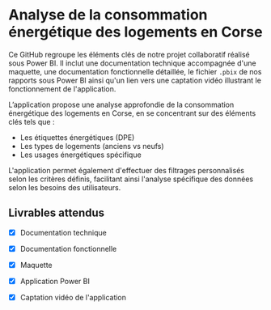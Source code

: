 # Analyse de la consommation énergétique des logements en Corse


Ce GitHub regroupe les éléments clés de notre projet collaboratif réalisé sous Power BI. Il inclut une documentation technique accompagnée d'une maquette, une documentation fonctionnelle détaillée, le fichier `.pbix` de nos rapports sous Power BI ainsi qu'un lien vers une captation vidéo illustrant le fonctionnement de l'application.  

L’application propose une analyse approfondie de la consommation énergétique des logements en Corse, en se concentrant sur des éléments clés tels que :  
- Les étiquettes énergétiques (DPE)
- Les types de logements (anciens vs neufs)
- Les usages énergétiques spécifique

L'application permet également d'effectuer des filtrages personnalisés selon les critères définis, facilitant ainsi l'analyse spécifique des données selon les besoins des utilisateurs.

## Livrables attendus 

- [x] Documentation technique
- [x] Documentation fonctionnelle
- [x] Maquette
- [x] Application Power BI
- [x] Captation vidéo de l'application

 
